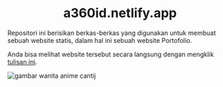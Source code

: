 <center><h1>a360id.netlify.app</h1></center>
<p>Repositori ini berisikan berkas-berkas yang digunakan untuk membuat sebuah website statis, dalam hal ini sebuah website Portofolio.</p>
<p>Anda bisa melihat website tersebut secara langsung dengan mengklik <a href="https://a360id.netlify.app">tulisan ini</a>.</p>
<img src="https://static.zerochan.net/Misaki.Mei.full.998734.jpg" alt="gambar wanita anime cantij">
